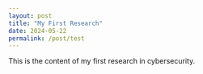 ```yaml
---
layout: post
title: "My First Research"
date: 2024-05-22
permalink: /post/test
---
```


This is the content of my first research in cybersecurity.
